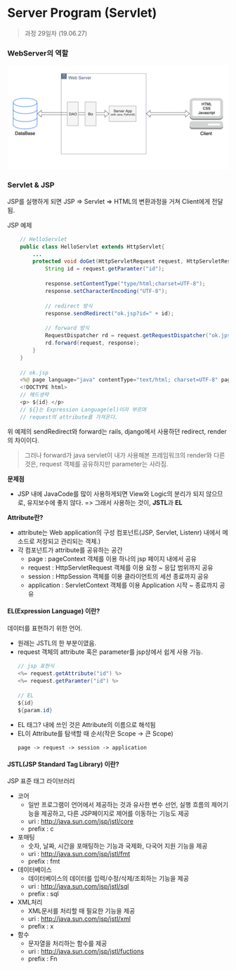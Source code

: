 Server Program (Servlet)
=========

> 과정 29일차 (19.06.27)

### WebServer의 역할

<center><img src="../assets/webservice.png"></center>


### Servlet & JSP

JSP를 실행하게 되면 JSP => Servlet => HTML의 변환과정을 거쳐 Client에게 전달됨.

JSP 예제
```java
    // HelloServlet
    public class HelloServlet extends HttpServlet{
        ...
        protected void doGet(HttpServletRequest request, HttpServletResponse response)...{
            String id = request.getParamter("id");

            response.setContentType("type/html;charset=UTF-8");
            response.setCharacterEncoding("UTF-8");

            // redirect 방식
            response.sendRedirect("ok.jsp?id=" + id);

            // forward 방식
            RequestDispatcher rd = request.getRequestDispatcher("ok.jps");
            rd.forward(request, response);
        }
    }

    // ok.jsp
    <%@ page language="java" contentType="text/html; charset=UTF-8" pageEncoding="UTF-8" %>
    <!DOCTYPE html>
    // 헤드생략
    <p> ${id} </p>
    // ${}는 Expression Language(el)이라 부르며
    // request의 attribute를 가져온다.
```

위 예제의 sendRedirect와 forward는 rails, django에서 사용하던 redirect, render의 차이이다.

> 그러나 forward가 java servlet이 내가 사용해본 프레임워크의 render와 다른 것은, request 객체를 공유하지만 parameter는 사라짐.


**문제점**
- JSP 내에 JavaCode를 많이 사용하게되면 View와 Logic의 분리가 되지 않으므로, 유지보수에 좋지 않다.
=> 그래서 사용하는 것이, **JSTL**과 **EL**



**Attribute란?**
- attribute는 Web application의 구성 컴포넌트(JSP, Servlet, Listenr) 내에서 메소드로 저장되고 관리되는 객체.)
- 각 컴포넌트가 attribute를 공유하는 공간
    - page : pageContext 객체를 이용
    하나의 jsp 페이지 내에서 공유
    - request : HttpServletRequest 객체를 이용
    요청 ~ 응답 범위까지 공유
    - session : HttpSession 객체를 이용
    클라이언트의 세션 종료까지 공유
    - application : ServletContext 객체를 이용
    Application 시작 ~ 종료까지 공유


#### EL(Expression Language) 이란?
데이터를 표현하기 위한 언어.
- 원래는 JSTL의 한 부분이였음.
- request 객체의 attribute 혹은 parameter를 jsp상에서 쉽게 사용 가능.
    ```java
    // jsp 표현식
    <%= request.getAttribute("id") %>
    <%= request.getParamter("id") %>

    // EL
    ${id}
    ${param.id}
    ```
- EL 태그? 내에 쓰인 것은 Attribute의 이름으로 해석됨
- EL이 Attribute를 탐색할 때 순서(작은 Scope -> 큰 Scope)
    ```
    page -> request -> session -> application
    ```

#### JSTL(JSP Standard Tag Library) 이란?
JSP 표준 태그 라이브러리
- 코어
    - 일반 프로그램이 언어에서 제공하는 것과 유사한 변수 선언, 실행 흐름의 제어기능을 제공하고, 다른 JSP페이지로 제어를 이동하는 기능도 제공
    - uri : http://java.sun.com/jsp/jstl/core
    - prefix : c
- 포매팅
    - 숫자, 날짜, 시간을 포매팅하는 기능과 국제화, 다국어 지원 기능을 제공
    - uri : http://java.sun.com/jsp/jstl/fmt
    - prefix : fmt
- 데이터베이스
    - 데이터베이스의 데이터를 입력/수정/삭제/조회하는 기능을 제공
    - uri : http://java.sun.com/jsp/jstl/sql
    - prefix : sql
- XML처리
    - XML문서를 처리할 때 필요한 기능을 제공
    - uri : http://java.sun.com/jsp/jstl/xml
    - prefix : x
- 함수
    - 문자열을 처리하는 함수를 제공
    - uri : http://java.sun.com/jsp/jstl/fuctions
    - prefix : Fn

